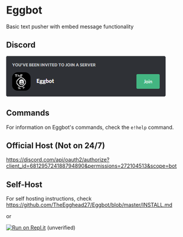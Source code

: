 # Eggbot
Basic text pusher with embed message functionality

## Discord
[![Server Invite](tutorial/invite.png)](https://discord.gg/rTfkdvX)

## Commands
For information on Eggbot's commands, check the `e!help` command.

## Official Host (Not on 24/7)
https://discord.com/api/oauth2/authorize?client_id=681295724188794890&permissions=272104513&scope=bot

## Self-Host
For self hosting instructions, check https://github.com/TheEgghead27/Eggbot/blob/master/INSTALL.md

or

[![Run on Repl.it](https://repl.it/badge/github/TheEgghead27/Eggbot)](https://repl.it/github/TheEgghead27/Eggbot) (unverified)
